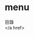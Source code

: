 # menu
目錄
<br>
<a href=https://github.com/a26703248/web-crawler/tree/master/web_crawler01><a name="網路爬蟲"></a href>
<br>

